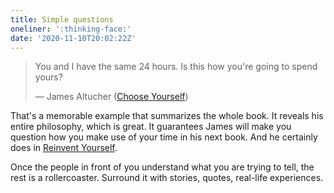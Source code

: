 ```yaml
---
title: Simple questions
oneliner: ':thinking-face:'
date: '2020-11-10T20:02:22Z'
---
```


> You and I have the same 24 hours. Is this how you're going to spend yours?
>
> &mdash; James Altucher ([Choose Yourself](../books/choose-yourself))

That's a memorable example that summarizes the whole book.
It reveals his entire philosophy, which is great. It guarantees James will make you question how you make use of your time in his next book. And he certainly does in [Reinvent Yourself](../books/reinvent-yourself).

Once the people in front of you understand what you are trying to tell, the rest is a rollercoaster. Surround it with stories, quotes, real-life experiences.
